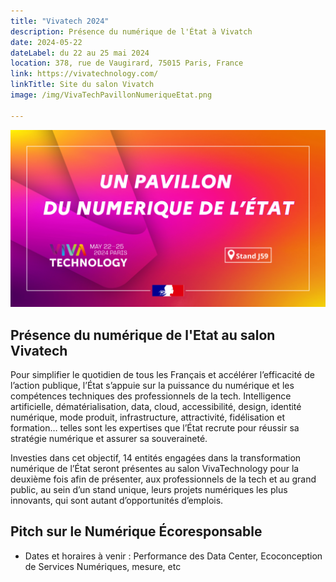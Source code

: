 ```yaml
---
title: "Vivatech 2024"
description: Présence du numérique de l'État à Vivatch
date: 2024-05-22
dateLabel: du 22 au 25 mai 2024
location: 378, rue de Vaugirard, 75015 Paris, France
link: https://vivatechnology.com/
linkTitle: Site du salon Vivatch
image: /img/VivaTechPavillonNumeriqueEtat.png

---
```


![Visuel du pavillon numérique de l'État au salon Vivatech](/img/VivaTechPavillonNumeriqueEtat.png)

## Présence du numérique de l'Etat au salon Vivatech
Pour simplifier le quotidien de tous les Français et accélérer l’efficacité de l’action publique, l’État s’appuie sur la puissance du numérique et les compétences techniques des professionnels de la tech. Intelligence artificielle, dématérialisation, data, cloud, accessibilité, design, identité numérique, mode produit, infrastructure, attractivité, fidélisation et formation… telles sont les expertises que l’État recrute pour réussir sa stratégie numérique et assurer sa souveraineté.

Investies dans cet objectif, 14 entités engagées dans la transformation numérique de l’État seront présentes au salon VivaTechnology pour la deuxième fois afin de présenter, aux professionnels de la tech et au grand public, au sein d’un stand unique, leurs projets numériques les plus innovants, qui sont autant d’opportunités d’emplois.

## Pitch sur le Numérique Écoresponsable
* Dates et horaires à venir : Performance des Data Center, Ecoconception de Services Numériques, mesure, etc
